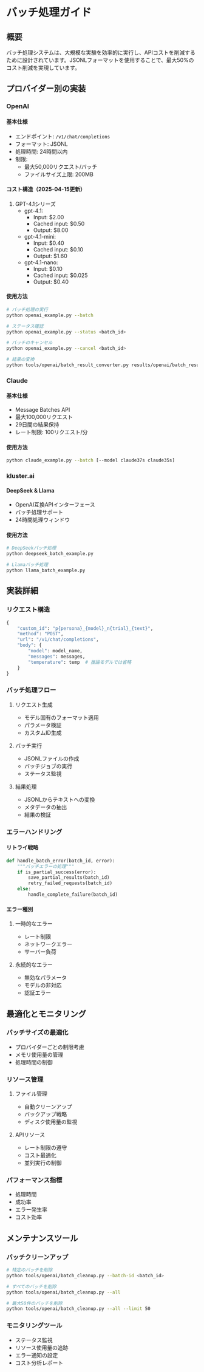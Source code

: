 # バッチ処理ガイド

## 概要

バッチ処理システムは、大規模な実験を効率的に実行し、APIコストを削減するために設計されています。JSONLフォーマットを使用することで、最大50%のコスト削減を実現しています。

## プロバイダー別の実装

### OpenAI

#### 基本仕様
- エンドポイント: `/v1/chat/completions`
- フォーマット: JSONL
- 処理時間: 24時間以内
- 制限:
  - 最大50,000リクエスト/バッチ
  - ファイルサイズ上限: 200MB

#### コスト構造（2025-04-15更新）
1. GPT-4.1シリーズ
   - gpt-4.1:
     - Input: $2.00
     - Cached input: $0.50
     - Output: $8.00
   - gpt-4.1-mini:
     - Input: $0.40
     - Cached input: $0.10
     - Output: $1.60
   - gpt-4.1-nano:
     - Input: $0.10
     - Cached input: $0.025
     - Output: $0.40

#### 使用方法
```bash
# バッチ処理の実行
python openai_example.py --batch

# ステータス確認
python openai_example.py --status <batch_id>

# バッチのキャンセル
python openai_example.py --cancel <batch_id>

# 結果の変換
python tools/openai/batch_result_converter.py results/openai/batch_results/<batch_id>_output.jsonl
```

### Claude

#### 基本仕様
- Message Batches API
- 最大100,000リクエスト
- 29日間の結果保持
- レート制限: 100リクエスト/分

#### 使用方法
```bash
python claude_example.py --batch [--model claude37s claude35s]
```

### kluster.ai

#### DeepSeek & Llama
- OpenAI互換APIインターフェース
- バッチ処理サポート
- 24時間処理ウィンドウ

#### 使用方法
```bash
# DeepSeekバッチ処理
python deepseek_batch_example.py

# Llamaバッチ処理
python llama_batch_example.py
```

## 実装詳細

### リクエスト構造
```python
{
    "custom_id": "p{persona}_{model}_n{trial}_{text}",
    "method": "POST",
    "url": "/v1/chat/completions",
    "body": {
        "model": model_name,
        "messages": messages,
        "temperature": temp  # 推論モデルでは省略
    }
}
```

### バッチ処理フロー
1. リクエスト生成
   - モデル固有のフォーマット適用
   - パラメータ検証
   - カスタムID生成

2. バッチ実行
   - JSONLファイルの作成
   - バッチジョブの実行
   - ステータス監視

3. 結果処理
   - JSONLからテキストへの変換
   - メタデータの抽出
   - 結果の検証

### エラーハンドリング

#### リトライ戦略
```python
def handle_batch_error(batch_id, error):
    """バッチエラーの処理"""
    if is_partial_success(error):
        save_partial_results(batch_id)
        retry_failed_requests(batch_id)
    else:
        handle_complete_failure(batch_id)
```

#### エラー種別
1. 一時的なエラー
   - レート制限
   - ネットワークエラー
   - サーバー負荷

2. 永続的なエラー
   - 無効なパラメータ
   - モデルの非対応
   - 認証エラー

## 最適化とモニタリング

### バッチサイズの最適化
- プロバイダーごとの制限考慮
- メモリ使用量の管理
- 処理時間の制御

### リソース管理
1. ファイル管理
   - 自動クリーンアップ
   - バックアップ戦略
   - ディスク使用量の監視

2. APIリソース
   - レート制限の遵守
   - コスト最適化
   - 並列実行の制御

### パフォーマンス指標
- 処理時間
- 成功率
- エラー発生率
- コスト効率

## メンテナンスツール

### バッチクリーンアップ
```bash
# 特定のバッチを削除
python tools/openai/batch_cleanup.py --batch-id <batch_id>

# すべてのバッチを削除
python tools/openai/batch_cleanup.py --all

# 最大50件のバッチを削除
python tools/openai/batch_cleanup.py --all --limit 50
```

### モニタリングツール
- ステータス監視
- リソース使用量の追跡
- エラー通知の設定
- コスト分析レポート
